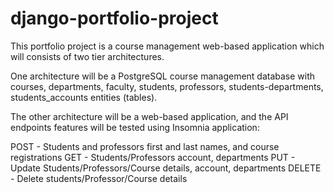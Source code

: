 # django-portfolio-project

This portfolio project is a course management web-based application which will consists of two tier architectures.

One architecture will be a PostgreSQL course management database with courses, departments, faculty, students, professors, students-departments, students_accounts entities (tables).

The other architecture will be a web-based application, and the API endpoints features will be tested using Insomnia application:

POST - Students and professors first and last names, and course registrations 
GET - Students/Professors account, departments
PUT - Update Students/Professors/Course details, account, departments
DELETE - Delete students/Professor/Course details
